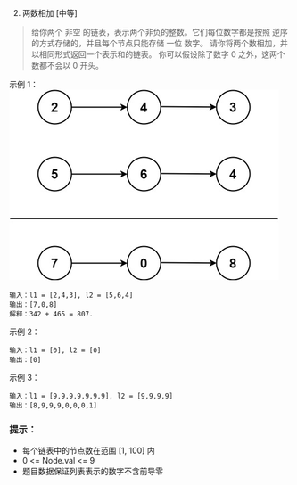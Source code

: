 2. 两数相加 [中等]
> 给你两个 非空 的链表，表示两个非负的整数。它们每位数字都是按照 逆序 的方式存储的，并且每个节点只能存储 一位 数字。
  请你将两个数相加，并以相同形式返回一个表示和的链表。
  你可以假设除了数字 0 之外，这两个数都不会以 0 开头。

 

示例 1：
![](img/addtwonumber1.jpg)
```
输入：l1 = [2,4,3], l2 = [5,6,4]
输出：[7,0,8]
解释：342 + 465 = 807.
```

示例 2：
```
输入：l1 = [0], l2 = [0]
输出：[0]
```

示例 3：
```
输入：l1 = [9,9,9,9,9,9,9], l2 = [9,9,9,9]
输出：[8,9,9,9,0,0,0,1]
```

### 提示：
  - 每个链表中的节点数在范围 [1, 100] 内
  - 0 <= Node.val <= 9
  - 题目数据保证列表表示的数字不含前导零